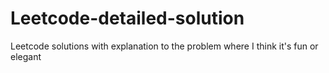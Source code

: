 # Leetcode-detailed-solution
Leetcode solutions with explanation to the problem where I think it's fun or elegant
